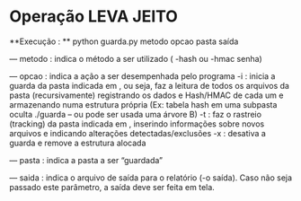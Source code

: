 # Operação LEVA JEITO

**Execução : **
python guarda.py metodo opcao pasta saída
   
― metodo : indica o método a ser utilizado ( -hash ou -hmac senha)

― opcao : indica a ação a ser desempenhada pelo programa
      -i : inicia a guarda da pasta indicada em <pasta>, ou seja, faz a leitura de todos os arquivos da pasta (recursivamente)
      registrando os dados e Hash/HMAC de cada um e armazenando numa estrutura própria (Ex: tabela hash em uma
      subpasta oculta ./guarda – ou pode ser usada uma árvore B)
      -t : faz o rastreio (tracking) da pasta indicada em <pasta>, inserindo informações sobre novos arquivos e indicando
      alterações detectadas/exclusões
      -x : desativa a guarda e remove a estrutura alocada
   
   
― pasta : indica a pasta a ser “guardada”


― saida : indica o arquivo de saída para o relatório (-o saída). Caso não seja passado este parâmetro, a
saída deve ser feita em tela.

